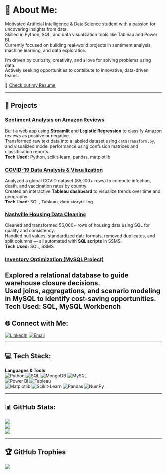 # 💫 About Me:
Motivated Artificial Intelligence & Data Science student with a passion for uncovering insights from data.  
Skilled in Python, SQL, and data visualization tools like Tableau and Power BI.  
Currently focused on building real-world projects in sentiment analysis, machine learning, and data exploration.

I’m driven by curiosity, creativity, and a love for solving problems using data.  
Actively seeking opportunities to contribute to innovative, data-driven teams.

📄 [Check out my Resume](https://drive.google.com/file/d/1s2etwNORU3LMW-Acqw-il3KMvuaFf7_Q/view?usp=sharing)

---
## 🚀 Projects

### [Sentiment Analysis on Amazon Reviews](https://github.com/NIKITA-1805/sentiment-analysis)  
Built a web app using **Streamlit** and **Logistic Regression** to classify Amazon reviews as positive or negative.  
Transformed raw text data into a labeled dataset using `dataTransform.py`, and visualized model performance using confusion matrices and classification reports.  
**Tech Used:** Python, scikit-learn, pandas, matplotlib

### [COVID-19 Data Analysis & Visualization](https://github.com/NIKITA-1805/DataAnalysisProject)  
Analyzed a global COVID dataset (85,000+ rows) to compute infection, death, and vaccination rates by country.  
Created an interactive **Tableau dashboard** to visualize trends over time and geography.  
**Tech Used:** SQL, Tableau, data storytelling

### [Nashville Housing Data Cleaning](https://github.com/NIKITA-1805/Nashville-Housing-Data-Cleaning)  
Cleaned and transformed 56,000+ rows of housing data using SQL for quality and consistency.  
Handled null values, standardized date formats, removed duplicates, and split columns — all automated with **SQL scripts** in SSMS.  
**Tech Used:** SQL, SSMS

### [Inventory Optimization (MySQL Project)](https://github.com/NIKITA-1805/mint-classics-inventory-analysis)  
Explored a relational database to guide **warehouse closure decisions**.  
Used joins, aggregations, and scenario modeling in **MySQL** to identify cost-saving opportunities.  
**Tech Used:** SQL, MySQL Workbench
---

## 🌐 Connect with Me:
[![LinkedIn](https://img.shields.io/badge/LinkedIn-%230077B5.svg?logo=linkedin&logoColor=white)](https://www.linkedin.com/in/nikita-jadhao-40450b286/)  [![Email](https://img.shields.io/badge/Email-D14836?logo=gmail&logoColor=white)](mailto:nikkij1805@gmail.com)

---

## 💻 Tech Stack:
**Languages & Tools**  
![Python](https://img.shields.io/badge/python-3670A0?style=for-the-badge&logo=python&logoColor=ffdd54)  ![SQL](https://img.shields.io/badge/sql-%2307405e.svg?style=for-the-badge&logo=sqlite&logoColor=white)  ![MongoDB](https://img.shields.io/badge/MongoDB-%234ea94b.svg?style=for-the-badge&logo=mongodb&logoColor=white)  ![MySQL](https://img.shields.io/badge/mysql-4479A1.svg?style=for-the-badge&logo=mysql&logoColor=white)  
![Power BI](https://img.shields.io/badge/powerbi-F2C811?style=for-the-badge&logo=powerbi&logoColor=black)  ![Tableau](https://img.shields.io/badge/tableau-E97627?style=for-the-badge&logo=tableau&logoColor=white)  
![Matplotlib](https://img.shields.io/badge/Matplotlib-%23ffffff.svg?style=for-the-badge&logo=Matplotlib&logoColor=black)  ![Scikit-Learn](https://img.shields.io/badge/scikit--learn-%23F7931E.svg?style=for-the-badge&logo=scikit-learn&logoColor=white)  ![Pandas](https://img.shields.io/badge/pandas-%23150458.svg?style=for-the-badge&logo=pandas&logoColor=white)  ![NumPy](https://img.shields.io/badge/numpy-%23013243.svg?style=for-the-badge&logo=numpy&logoColor=white)  

---

## 📊 GitHub Stats:
![](https://github-readme-stats.vercel.app/api?username=NIKITA-1805&theme=dark&hide_border=false&count_private=true&show_icons=true)  
![](https://nirzak-streak-stats.vercel.app/?user=NIKITA-1805&theme=dark&hide_border=false)  
![](https://github-readme-stats.vercel.app/api/top-langs/?username=NIKITA-1805&theme=dark&hide_border=false&layout=compact)

---

## 🏆 GitHub Trophies
![](https://github-profile-trophy.vercel.app/?username=NIKITA-1805&theme=radical&no-frame=true&no-bg=true&margin-w=4)

